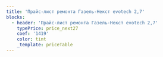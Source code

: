 ```yaml
---
title: 'Прайс-лист ремонта Газель-Некст evotech 2,7'
blocks:
  - header: 'Прайс-лист ремонта Газель-Некст evotech 2,7'
    typePrice: price_next27
    coef: '1419'
    color: tint
    _template: priceTable
---
```


